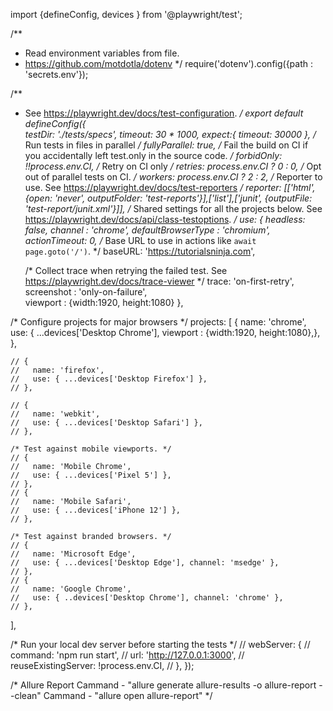 <!-- playwright configuration  -->
import {defineConfig, devices } from '@playwright/test';

/**
 * Read environment variables from file.
 * https://github.com/motdotla/dotenv
 */
require('dotenv').config({path : 'secrets.env'});

/**
 * See https://playwright.dev/docs/test-configuration.
 */
export default defineConfig({  
  testDir: './tests/specs',
  timeout: 30 * 1000,
  expect:{
    timeout: 30000
  },
  /* Run tests in files in parallel */
  fullyParallel: true,
  /* Fail the build on CI if you accidentally left test.only in the source code. */
  forbidOnly: !!process.env.CI,
  /* Retry on CI only */
  retries: process.env.CI ? 0 : 0,
  /* Opt out of parallel tests on CI. */
  workers: process.env.CI ? 2 : 2,
  /* Reporter to use. See https://playwright.dev/docs/test-reporters */
  reporter: [['html', {open: 'never', outputFolder: 'test-reports'}],['list'],['junit', {outputFile: 'test-report/junit.xml'}]],
  /* Shared settings for all the projects below. See https://playwright.dev/docs/api/class-testoptions. */
  use: {
    headless: false,
    channel : 'chrome',
    defaultBrowserType : 'chromium',
    actionTimeout: 0,
    /* Base URL to use in actions like `await page.goto('/')`. */
    baseURL: 'https://tutorialsninja.com',

    /* Collect trace when retrying the failed test. See https://playwright.dev/docs/trace-viewer */
    trace: 'on-first-retry',
    screenshot : 'only-on-failure',    
    viewport : {width:1920, height:1080}
  },

  /* Configure projects for major browsers */
  projects: [
    {
      name: 'chrome',
      use: { ...devices['Desktop Chrome'], viewport : {width:1920, height:1080},},
    },

    // {
    //   name: 'firefox',
    //   use: { ...devices['Desktop Firefox'] },
    // },

    // {
    //   name: 'webkit',
    //   use: { ...devices['Desktop Safari'] },
    // },

    /* Test against mobile viewports. */
    // {
    //   name: 'Mobile Chrome',
    //   use: { ...devices['Pixel 5'] },
    // },
    // {
    //   name: 'Mobile Safari',
    //   use: { ...devices['iPhone 12'] },
    // },

    /* Test against branded browsers. */
    // {
    //   name: 'Microsoft Edge',
    //   use: { ...devices['Desktop Edge'], channel: 'msedge' },
    // },
    // {
    //   name: 'Google Chrome',
    //   use: { ..devices['Desktop Chrome'], channel: 'chrome' },
    // },
  ],

  /* Run your local dev server before starting the tests */
  // webServer: {
  //   command: 'npm run start',
  //   url: 'http://127.0.0.1:3000',
  //   reuseExistingServer: !process.env.CI,
  // },
});


/*
Allure Report
Cammand - "allure generate allure-results -o allure-report --clean"
Cammand - "allure open allure-report"
*/